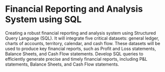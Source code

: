 # Financial Reporting and Analysis System using SQL

Creating a robust financial reporting and analysis system using Structured Query Language (SQL). It will integrate five critical datasets: general ledger, charts of accounts, territory, calendar, and cash flow. These datasets will be used to produce key financial reports, such as Profit and Loss  statements, Balance Sheets, and Cash Flow statements. Develop SQL queries to efficiently generate precise and timely financial reports, including P&L statements, Balance Sheets, and Cash Flow statements.